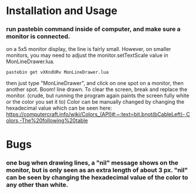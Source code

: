 # Installation and Usage
### run pastebin command inside of computer, and make sure a monitor is connected. 
on a 5x5 monitor display, the line is fairly small. However, on smaller monitors, you may need to adjust the monitor.setTextScale value in MonLineDrawer.lua.
```
pastebin get vXKndURv MonLineDrawer.lua
```
then just type "MonLineDrawer", and click on one spot on a monitor, then another spot. Boom! line drawn. To clear the screen, break and replace the monitor. (crude, but running the program again paints the screen fully white or the color you set it to)
Color can be manually changed by changing the hexadecimal value which can be seen here: https://computercraft.info/wiki/Colors_(API)#:~:text=bit.bnot(bCableLeft)-,Colors,-The%20following%20table

# Bugs 
### one bug when drawing lines, a "nil" message shows on the monitor, but is only seen as an extra length of about 3 px. "nil" can be seen by changing the hexadecimal value of the color to any other than white. 
